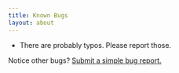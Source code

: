 ```yaml
---
title: Known Bugs
layout: about
---
```


- There are probably typos. Please report those.

Notice other bugs? [Submit a simple bug report.](https://freq.social/report-bug)
